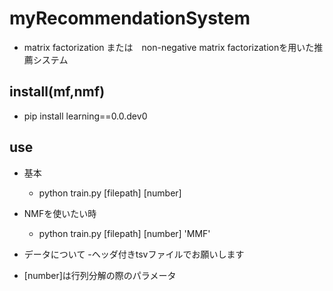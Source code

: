 # myRecommendationSystem
- matrix factorization または　non-negative matrix factorizationを用いた推薦システム

## install(mf,nmf)
- pip install learning==0.0.dev0

## use
- 基本
  - python train.py [filepath] [number]
- NMFを使いたい時
  - python train.py [filepath] [number] 'MMF'
  
- データについて
  -ヘッダ付きtsvファイルでお願いします
- [number]は行列分解の際のパラメータ
